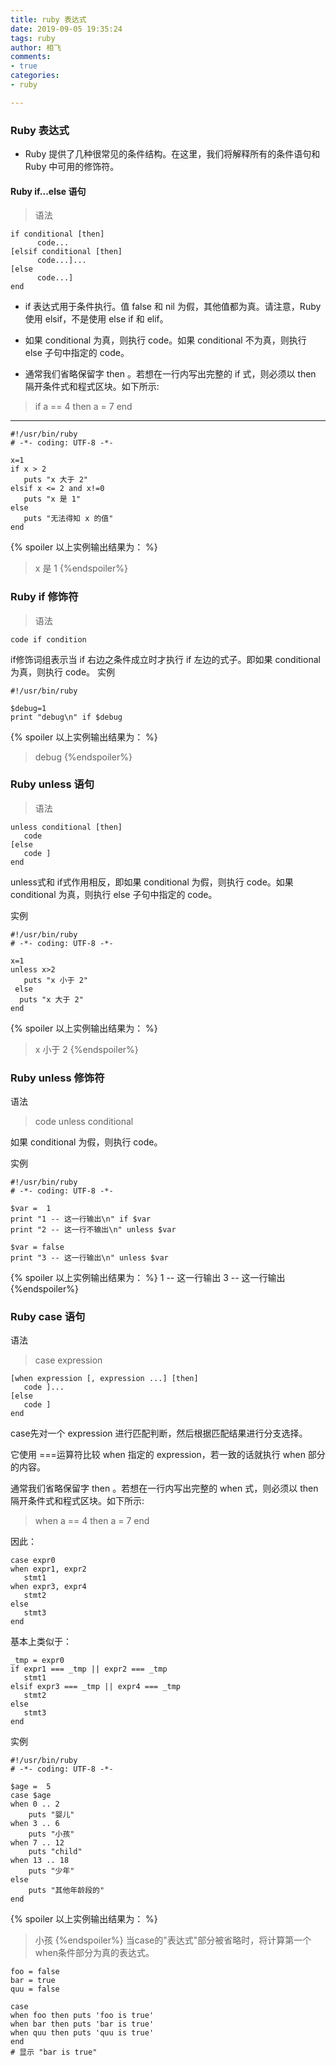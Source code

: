 ```yaml
---
title: ruby 表达式
date: 2019-09-05 19:35:24
tags: ruby
author: 相飞
comments:
- true
categories:
- ruby

---
```




### Ruby 表达式
- Ruby 提供了几种很常见的条件结构。在这里，我们将解释所有的条件语句和 Ruby 中可用的修饰符。

#### Ruby if...else 语句
> 语法
```
if conditional [then]
      code...
[elsif conditional [then]
      code...]...
[else
      code...]
end
```

- if 表达式用于条件执行。值 false 和 nil 为假，其他值都为真。请注意，Ruby 使用 elsif，不是使用 else if 和 elif。

-  如果 conditional 为真，则执行 code。如果 conditional 不为真，则执行 else 子句中指定的 code。

- 通常我们省略保留字 then 。若想在一行内写出完整的 if 式，则必须以 then 隔开条件式和程式区块。如下所示:

> if a == 4 then a = 7 end

*** 

```
#!/usr/bin/ruby
# -*- coding: UTF-8 -*-
 
x=1
if x > 2
   puts "x 大于 2"
elsif x <= 2 and x!=0
   puts "x 是 1"
else
   puts "无法得知 x 的值"
end

```
{% spoiler 以上实例输出结果为： %}
>  x 是 1
{%endspoiler%}
###  Ruby if 修饰符
> 语法
```
code if condition
```

if修饰词组表示当 if 右边之条件成立时才执行 if 左边的式子。即如果 conditional 为真，则执行 code。
实例
```
#!/usr/bin/ruby
 
$debug=1
print "debug\n" if $debug
```
{% spoiler 以上实例输出结果为： %}
> debug
{%endspoiler%}
### Ruby unless 语句
> 语法
```
unless conditional [then]
   code
[else
   code ]
end
```

unless式和 if式作用相反，即如果 conditional 为假，则执行 code。如果 conditional 为真，则执行 else 子句中指定的 code。

实例
```
#!/usr/bin/ruby
# -*- coding: UTF-8 -*-
 
x=1
unless x>2
   puts "x 小于 2"
 else
  puts "x 大于 2"
end
```
{% spoiler 以上实例输出结果为： %}
> x 小于 2
{%endspoiler%}
### Ruby unless 修饰符
语法
> code unless conditional

如果 conditional 为假，则执行 code。

实例
```
#!/usr/bin/ruby
# -*- coding: UTF-8 -*-
 
$var =  1
print "1 -- 这一行输出\n" if $var
print "2 -- 这一行不输出\n" unless $var
 
$var = false
print "3 -- 这一行输出\n" unless $var
```
{% spoiler 以上实例输出结果为： %}
1 -- 这一行输出
3 -- 这一行输出
{%endspoiler%}
### Ruby case 语句

语法
> case expression
```
[when expression [, expression ...] [then]
   code ]...
[else
   code ]
end
```

case先对一个 expression 进行匹配判断，然后根据匹配结果进行分支选择。

它使用 ===运算符比较 when 指定的 expression，若一致的话就执行 when 部分的内容。

通常我们省略保留字 then 。若想在一行内写出完整的 when 式，则必须以 then 隔开条件式和程式区块。如下所示:

> when a == 4 then a = 7 end

因此：

```
case expr0
when expr1, expr2
   stmt1
when expr3, expr4
   stmt2
else
   stmt3
end
```
基本上类似于：
```
_tmp = expr0
if expr1 === _tmp || expr2 === _tmp
   stmt1
elsif expr3 === _tmp || expr4 === _tmp
   stmt2
else
   stmt3
end
```
实例
```
#!/usr/bin/ruby
# -*- coding: UTF-8 -*-
 
$age =  5
case $age
when 0 .. 2
    puts "婴儿"
when 3 .. 6
    puts "小孩"
when 7 .. 12
    puts "child"
when 13 .. 18
    puts "少年"
else
    puts "其他年龄段的"
end
```

{% spoiler 以上实例输出结果为： %}
> 小孩
{%endspoiler%}
当case的"表达式"部分被省略时，将计算第一个when条件部分为真的表达式。
```
foo = false
bar = true
quu = false
 
case
when foo then puts 'foo is true'
when bar then puts 'bar is true'
when quu then puts 'quu is true'
end
# 显示 "bar is true"
```
